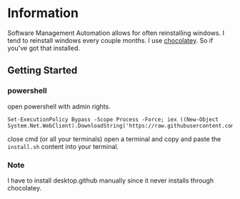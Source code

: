# Information
Software Management Automation allows for often reinstalling windows. I tend to reinstall windows every couple months. I use [chocolatey](https://chocolatey.org/). So if you've got that installed.

## Getting Started

### powershell
open powershell with admin rights.

```
Set-ExecutionPolicy Bypass -Scope Process -Force; iex ((New-Object System.Net.WebClient).DownloadString('https://raw.githubusercontent.com/hafah/choco/master/install.ps1'))
```

close cmd (or all your terminals) open a terminal and copy and paste the `install.sh` content into your terminal.

### Note
I have to install desktop.github manually since it never installs through chocolatey.
